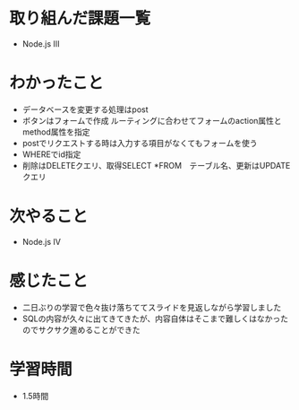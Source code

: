# 取り組んだ課題一覧
- Node.js Ⅲ

# わかったこと
- データベースを変更する処理はpost
- ボタンはフォームで作成 ルーティングに合わせてフォームのaction属性とmethod属性を指定
- postでリクエストする時は入力する項目がなくてもフォームを使う
- WHEREでid指定
- 削除はDELETEクエリ、取得SELECT *FROM　テーブル名、更新はUPDATEクエリ

# 次やること
- Node.js Ⅳ

# 感じたこと
- 二日ぶりの学習で色々抜け落ちててスライドを見返しながら学習しました
- SQLの内容が久々に出てきてきたが、内容自体はそこまで難しくはなかったのでサクサク進めることができた

# 学習時間
- 1.5時間
